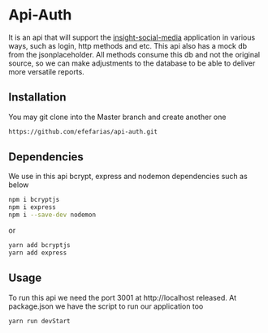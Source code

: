 # Api-Auth

It is an api that will support the [insight-social-media](https://github.com/efefarias/insight-social-media) application in various ways, such as login, http methods and etc. This api also has a mock db from the jsonplaceholder. All methods consume this db and not the original source, so we can make adjustments to the database to be able to deliver more versatile reports.

## Installation

You may git clone into the Master branch and create another one

```bash
https://github.com/efefarias/api-auth.git
```

## Dependencies

We use in this api bcrypt, express and nodemon dependencies such as below

```bash
npm i bcryptjs
npm i express
npm i --save-dev nodemon
```
or
```bash
yarn add bcryptjs
yarn add express
```

## Usage

To run this api we need the port 3001 at http://localhost released. At package.json we have the script to run our application too

```bash
yarn run devStart
```
